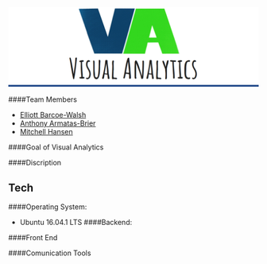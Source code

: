 ![alt text](logo.png "Logo Title Text 1")

####Team Members
- [Elliott Barcoe-Walsh](https://www.linkedin.com/in/elliottbarcoewalsh) 
- [Anthony Armatas-Brier](https://www.linkedin.com/in/anthonyarmatas)
- [Mitchell Hansen](https://www.linkedin.com/in/mitchell-hansen-34a146127)
 
####Goal of Visual Analytics

####Discription

## Tech
####Operating System:
* Ubuntu 16.04.1 LTS
####Backend:

####Front End

####Comunication Tools

